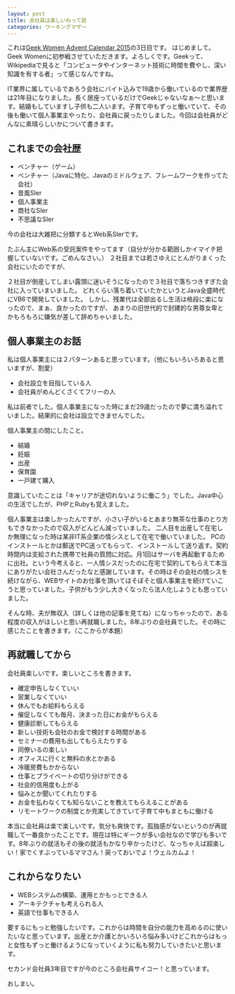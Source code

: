 ```yaml
---
layout: post
title: 会社員は楽しいねって話
categories: ワーキングマザー
---
```


これは<a href="http://www.adventar.org/calendars/875" target="_blank">Geek Women Advent Calendar 2015</a>の3日目です。
はじめまして。Geek Womenに初参戦させていただきます。よろしくです。Geekって、Wikipediaで見ると「コンピュータやインターネット技術に時間を費やし、深い知識を有する者」って感じなんですね。

IT業界に属しているであろう会社にバイト込みで19歳から働いているので業界歴は21年目になりました。長く居座っているだけでGeekじゃないなぁ〜と思います。結婚もしていますし子供も二人います。子育て中もずっと働いていて、その後も働いて個人事業主やったり、会社員に戻ったりしました。今回は会社員がどんなに素晴らしいかについて書きます。

## これまでの会社歴
- ベンチャー（ゲーム）
- ベンチャー（Javaに特化、Javaのミドルウェア、フレームワークを作ってた会社）
- 昔風SIer
- 個人事業主
- 商社なSIer
- 不思議なSIer

今の会社は大雑把に分類するとWeb系SIerです。

たぶん主にWeb系の受託案件をやってます（自分が分かる範囲しかイマイチ把握していないです。ごめんなさい。）
２社目までは若さゆえにとんがりまくった会社にいたのですが、

２社目が倒産してしまい露頭に迷いそうになったので３社目で落ちつきすぎた会社に入っていまいました。
どれくらい落ち着いていたかというとJava全盛時代にVB6で開発していました。
しかし、残業代は全部出るし生活は格段に楽になったので、まぁ、良かったのですが、
あまりの旧世代的で封建的な男尊女卑とかもろもろに嫌気が差して辞めちゃいました。

## 個人事業主のお話
私は個人事業主には２パターンあると思っています。（他にもいろいろあると思いますが、割愛）

- 会社設立を目指している人
- 会社員がめんどくさくてフリーの人

私は前者でした。個人事業主になった時にまだ29歳だったので夢に満ち溢れていました。結果的に会社は設立できませんでした。

個人事業主の間にしたこと。

- 結婚
- 妊娠
- 出産
- 保育園
- 一戸建て購入

意識していたことは「キャリアが途切れないように働こう」でした。Java中心の生活でしたが、PHPとRubyも覚えました。

個人事業主は楽しかったんですが、小さい子がいるとあまり無茶な仕事のとり方もできなかったので収入がどんどん減っていました。
二人目を出産して在宅しか無理になった時は某非IT系企業の情シスとして在宅で働いていました。
PCのインストールとかは郵送でPC送ってもらって、インストールして送り返す。契約時間内は支給された携帯で社員の質問に対応。月1回はサーバを再起動するために出社。という今考えると、一人情シスだったのに在宅で契約してもらえて本当にありがたい会社さんだったなと感謝しています。その時はその会社の情シスを続けながら、WEBサイトのお仕事を頂いてほそぼそと個人事業主を続けていこうと思っていました。子供がもう少し大きくなったら法人化しようとも思っていました。

そんな時、夫が無収入（詳しくは他の記事を見てね）になっちゃったので、ある程度の収入がほしいと思い再就職しました。8年ぶりの会社員でした。その時に感じたことを書きます。（ここからが本題）

## 再就職してから

会社員楽しいです。楽しいところを書きます。

- 確定申告しなくていい
- 営業しなくていい
- 休んでもお給料もらえる
- 催促しなくても毎月、決まった日にお金がもらえる
- 健康診断してもらえる
- 新しい技術も会社のお金で検討する時間がある
- セミナーの費用も出してもらえたりする
- 同僚いるの楽しい
- オフィスに行くと無料の水とかある
- 冷暖房費もかからない
- 仕事とプライベートの切り分けができる
- 社会的信用度も上がる
- 悩みとか聞いてくれたりする
- お金を払わなくても知らないことを教えてもらえることがある
- リモートワークの制度とか充実してきていて子育て中もまともに働ける

本当に会社員は楽で楽しいです。気分も爽快です。孤独感がないというのが再就職して一番良かったことです。現在は特にギークが多い会社なので学びも多いです。8年ぶりの就活もその後の就活もかなり辛かったけど、なっちゃえば超楽しい！家でくすぶっているママさん！戻っておいでよ！ウェルカムよ！

## これからなりたい

- WEBシステムの構築、運用とかもっとできる人
- アーキテクチャも考えられる人
- 英語で仕事もできる人

要するにもっと勉強したいです。これからは時間を自分の能力を高めるのに使いたいなと思っています。出産とか介護とかいろいろ悩み多いけどこれからはもっと女性もずっと働けるようになっていくように私も努力していきたいと思います。

セカンド会社員3年目ですが今のところ会社員サイコー！と思っています。

おしまい。

